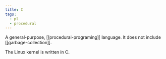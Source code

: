 ```yaml
---
title: C
tags:
  - pl
  - procedural
---
```


A general-purpose, [[procedural-programing]] language. It does not include [[garbage-collection]].

The Linux kernel is written in C.
